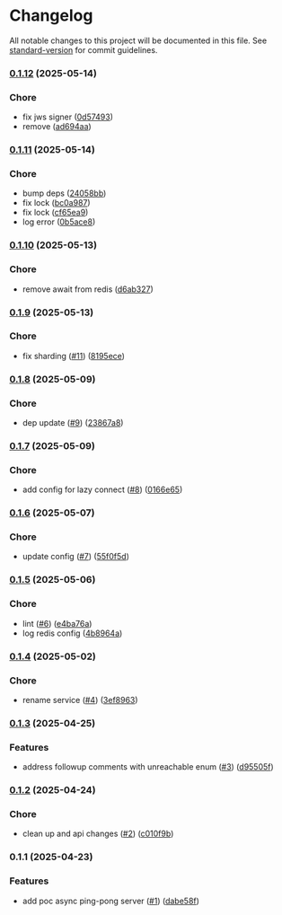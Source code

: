 # Changelog

All notable changes to this project will be documented in this file. See [standard-version](https://github.com/conventional-changelog/standard-version) for commit guidelines.

### [0.1.12](https://github.com/mojaloop/ml-participant-connection-test-svc/compare/v0.1.11...v0.1.12) (2025-05-14)


### Chore

* fix jws signer ([0d57493](https://github.com/mojaloop/ml-participant-connection-test-svc/commit/0d57493ecebaf097389a38ef90e2a2bc31ac4a92))
* remove ([ad694aa](https://github.com/mojaloop/ml-participant-connection-test-svc/commit/ad694aa888115c850173ff665f35e37eeb10f227))

### [0.1.11](https://github.com/mojaloop/ml-participant-connection-test-svc/compare/v0.1.10...v0.1.11) (2025-05-14)


### Chore

* bump deps ([24058bb](https://github.com/mojaloop/ml-participant-connection-test-svc/commit/24058bb1a790907e7fb9432693b406f457142d05))
* fix lock ([bc0a987](https://github.com/mojaloop/ml-participant-connection-test-svc/commit/bc0a987e782e470356d6ed85ac5bf83c6cd47fd9))
* fix lock ([cf65ea9](https://github.com/mojaloop/ml-participant-connection-test-svc/commit/cf65ea9df72f6920b70017b829aa65db4de587eb))
* log error ([0b5ace8](https://github.com/mojaloop/ml-participant-connection-test-svc/commit/0b5ace815b7a1dc3e74c5eb2da7040ebfa375784))

### [0.1.10](https://github.com/mojaloop/ml-participant-connection-test-svc/compare/v0.1.9...v0.1.10) (2025-05-13)


### Chore

* remove await from redis ([d6ab327](https://github.com/mojaloop/ml-participant-connection-test-svc/commit/d6ab32714e5406998260e155ceb858c7b406f202))

### [0.1.9](https://github.com/mojaloop/ml-participant-connection-test-svc/compare/v0.1.8...v0.1.9) (2025-05-13)


### Chore

* fix sharding ([#11](https://github.com/mojaloop/ml-participant-connection-test-svc/issues/11)) ([8195ece](https://github.com/mojaloop/ml-participant-connection-test-svc/commit/8195ecece4d9e35885ca56eafded50d97fa5f54e))

### [0.1.8](https://github.com/mojaloop/ml-participant-connection-test-svc/compare/v0.1.7...v0.1.8) (2025-05-09)


### Chore

* dep update ([#9](https://github.com/mojaloop/ml-participant-connection-test-svc/issues/9)) ([23867a8](https://github.com/mojaloop/ml-participant-connection-test-svc/commit/23867a8da0b49b0e7be1a332f2294ca111b5d9bd))

### [0.1.7](https://github.com/mojaloop/ml-participant-connection-test-svc/compare/v0.1.6...v0.1.7) (2025-05-09)


### Chore

* add config for lazy connect ([#8](https://github.com/mojaloop/ml-participant-connection-test-svc/issues/8)) ([0166e65](https://github.com/mojaloop/ml-participant-connection-test-svc/commit/0166e65501e15cc3adcf1af0e7978cd3fb8b79cd))

### [0.1.6](https://github.com/mojaloop/ml-participant-connection-test-svc/compare/v0.1.5...v0.1.6) (2025-05-07)


### Chore

* update config ([#7](https://github.com/mojaloop/ml-participant-connection-test-svc/issues/7)) ([55f0f5d](https://github.com/mojaloop/ml-participant-connection-test-svc/commit/55f0f5dcc5daff93ac2c99eaf433b5c6c2cee62f))

### [0.1.5](https://github.com/mojaloop/ml-participant-connection-test-svc/compare/v0.1.4...v0.1.5) (2025-05-06)


### Chore

* lint ([#6](https://github.com/mojaloop/ml-participant-connection-test-svc/issues/6)) ([e4ba76a](https://github.com/mojaloop/ml-participant-connection-test-svc/commit/e4ba76a5d7e131361a9a454f4f4c7bf737ce9d2c))
* log redis config ([4b8964a](https://github.com/mojaloop/ml-participant-connection-test-svc/commit/4b8964a6fac53252543df115d3be8151b59cbb39))

### [0.1.4](https://github.com/mojaloop/ml-participant-connection-test-svc/compare/v0.1.3...v0.1.4) (2025-05-02)


### Chore

* rename service ([#4](https://github.com/mojaloop/ml-participant-connection-test-svc/issues/4)) ([3ef8963](https://github.com/mojaloop/ml-participant-connection-test-svc/commit/3ef896381c57c62d4047dea069bf754ad540d4ba))

### [0.1.3](https://github.com/mojaloop/ml-participant-connection-test-svc/compare/v0.1.2...v0.1.3) (2025-04-25)


### Features

* address followup comments with unreachable enum ([#3](https://github.com/mojaloop/ml-participant-connection-test-svc/issues/3)) ([d95505f](https://github.com/mojaloop/ml-participant-connection-test-svc/commit/d95505f8fa93a3002d4ccc76619c6903ad7b6ca1))

### [0.1.2](https://github.com/mojaloop/ml-participant-connection-test-svc/compare/v0.1.1...v0.1.2) (2025-04-24)


### Chore

* clean up and api changes ([#2](https://github.com/mojaloop/ml-participant-connection-test-svc/issues/2)) ([c010f9b](https://github.com/mojaloop/ml-participant-connection-test-svc/commit/c010f9bac61b3fdccc2071f5c42dae06440377f0))

### 0.1.1 (2025-04-23)


### Features

* add poc async ping-pong server ([#1](https://github.com/mojaloop/ml-participant-connection-test-svc/issues/1)) ([dabe58f](https://github.com/mojaloop/ml-participant-connection-test-svc/commit/dabe58fc95b76450697aff357363b127689cb4d2))
